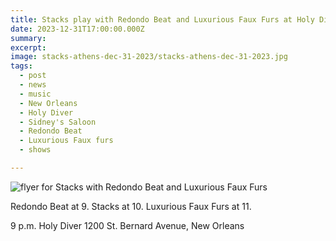```yaml
---
title: Stacks play with Redondo Beat and Luxurious Faux Furs at Holy Diver, Thursday, January 25.
date: 2023-12-31T17:00:00.000Z
summary:
excerpt:
image: stacks-athens-dec-31-2023/stacks-athens-dec-31-2023.jpg
tags:
  - post 
  - news
  - music
  - New Orleans
  - Holy Diver
  - Sidney's Saloon
  - Redondo Beat
  - Luxurious Faux furs
  - shows

---
```


![flyer for Stacks with Redondo Beat and Luxurious Faux Furs](/static/images/stacks-holy-diver-flyer-2-jan-25-2024.png "flyer for Stacks with Redondo Beat and Luxurious Faux Furs")

Redondo Beat at 9.
Stacks at 10.
Luxurious Faux Furs at 11.

9 p.m.
Holy Diver
1200 St. Bernard Avenue, New Orleans
